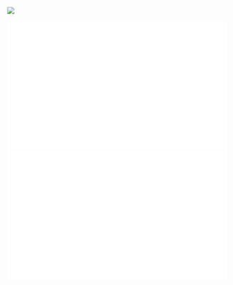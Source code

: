 <!---
https://github-readme-stats.vercel.app/api?username=gekigek99&show_icons=true&theme=tokyonight&layout=compact
https://github-readme-stats.vercel.app/api/top-langs/?username=gekigek99&show_icons=true&theme=tokyonight&layout=compact

https://komarev.com/ghpvc/?username=gekigek99
--->

![](https://hit.yhype.me/github/profile?user_id=53654579)

<p align="center" >
    <a href="https://github.com/jstrieb/github-stats" >
      <img src="https://github.com/gekigek99/github-stats/blob/master/generated/overview.svg" >
    </a>
    <a href="https://github.com/jstrieb/github-stats" >
      <img src="https://github.com/gekigek99/github-stats/blob/master/generated/languages.svg" >
    </a>
</p>
